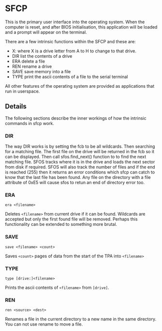 # SFCP

This is the primary user interface into the operating system.  When the
computer is reset, and after BIOS initialisation, this application will be
loaded and a prompt will appear on the terminal.

There are a few intrinsic functions within the SFCP and these are:

- X: where X is a drive letter from A to H to change to that drive.
- DIR list the contents of a drive
- ERA delete a file
- REN rename a drive
- SAVE save memory into a file
- TYPE print the ascii contents of a file to the serial terminal

All other features of the operating system are provided as applications that
run in userspace.

## Details

The following sections describe the inner workings of how the intrinsic
commands in sfcp work.

### DIR

The way DIR works is by setting the fcb to be all wildcards.  Then searching
for a matching file.  The first file on the drive will be returned in the fcb
so it can be displayed.  Then call sfos.find_next() function to to find the
next matching file.  SFOS tracks where it is in the drive and loads the next
sector from disk if required.  SFOS will also track the number of files and if
the end is reached (255) then it returns an error conditions which sfcp can
catch to know that the last file has been found.  Any file on the directory
with a file attribute of 0xE5 will cause sfos to retun an end of directory
error too.

### ERA

```text
era <filename>
```

Deletes `<filename>` from current drive if it can be found.  Wildcards are
accepted but only the first found file will be removed.  Perhaps this
functionality can be extended to something more brutal.

### SAVE

```text
save <filename> <count>
```

Saves `<count>` pages of data from the start of the TPA into `<filename>`

### TYPE

```text
type [drive:]<filename>
```

Prints the ascii contents of `<filename>` from `[drive]`.

### REN

```text
ren <source> <dest>
```

Renames a file in the current directory to a new name in the same directory.
You can not use rename to move a file.

